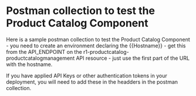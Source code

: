 # Postman collection to test the Product Catalog Component

Here is a sample postman collection to test the Product Catalog Component - you need to create an environment declaring the {{Hostname}} - get this from the API_ENDPOINT on the r1-productcatalog-productcatalogmanagement API resource - just use the first part of the URL with the hostname.

If you have applied API Keys or other authentication tokens in your deployment, you will need to add these in the headders in the postman collection.